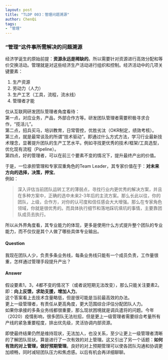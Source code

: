 ```yaml
---
layout: post
title: "TLDP 003：管理问题溯源"
author: ChenQi
tags:
- "管理"
---
```

### “管理”这件事所需解决的问题溯源

经济学诞生的原始前提：**资源永远是稀缺的**。所以需要针对资源进行高效分配和等价交换活动。管理就是对这些经济生产活动进行组织和控制。经济活动中的几项关键要素：

1. 生产资源
2. 劳动力（人力）
3. 生产工艺（工具，流程，流水线）
4. 管理者才能

仅从互联网研发团队管理者角度看待：  
第一点，对应业务，产品，外部合作方等。研发团队管理者需要积极寻求合作，“揽活儿”。  
第二点，招兵买马，培训教育，日常管控，优胜劣汰（OKR制定，绩效考核）。  
第三点，就是最常谈及的所谓“技术驱动”。即通过什么方式方法，学习行业最新技术理念，显著提升团队的生产工艺水平。例如寻找更优秀的技术/框架/工具选型，优化现有流程（Pipeline）。  
第四点，好的管理者，可以在前三个要素不变的情况下，提升最终产出的价值。  

于是，一位承担管理和专家双重角色的Team Leader，其专家价值在于：**对未来方向的选择，决策，押宝**。  
例如：  
> 深入评估当前团队运转工艺的薄弱点，寻找行业内更优秀的解决方案，并且在多种方案中，正确的选中未来2-3年后的主流方案。那么长此以往，你的团队，上级，合作方，对你的认可度和信任感会大大增强。那么在专家角色领域，你就是很优秀的。而具体执行细节和落地踩坑填坑的事情，主要靠团队成员去执行。

所以从外界角度看，其专业能力的体现，更多是使用什么方式提升整个团队的专业能力，而不仅仅是其个人做了哪些具体专业输出。  

#### Question

我现在团队人少，负责多条业务线，每条业务线只能有一个成员负责，工作量很重，怎样通过管理手段提升产出？

#### Answer

假设要素1，3，4都不变的情况下（或者说短期无法改变），那么只能关注要素2。即：**向上反馈，求助支援，增加人力**。  
这个答案看上去技术含量略低，但是很可能是当前最高效的办法。  
更上一级管理者，有责任从更高角度，更大范围综合评估分配团队人力。  
如果你承接的多条业务线都很重要，那么现状困境就是调兵遣将的问题。今年（2020）疫情影响，很多团队无法社招，但是更上一级管理者需要综合考量所有产线的紧急重要程度，排出优先级，灵活协调内部资源。  

即使最终结果仍然是维持现状，无法加人，也没关系，至少让更上一级管理者清晰的了解团队现状。算是进行了一次有效的对上管理。这又引出了另一个话题：**如何有效的对上管理，做好预期管理**。良好的对上预期管理可以使各团队沟通和协调更加顺畅，同时减轻团队压力和焦虑感。以后有机会再详细聊聊。
